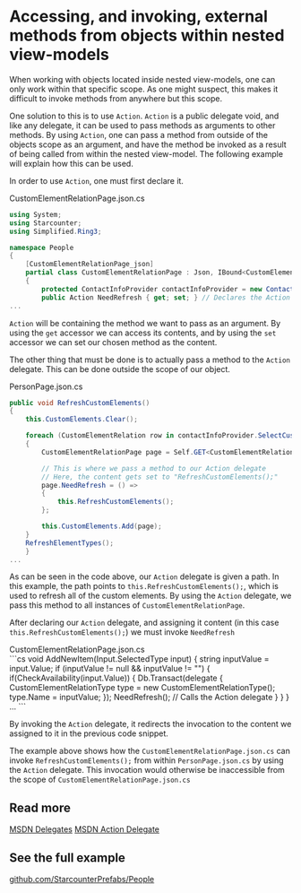 # Accessing, and invoking, external methods from objects within nested view-models

When working with objects located inside nested view-models, one can only work within that specific scope. As one might suspect, this makes it difficult to invoke methods from anywhere but this scope.

One solution to this is to use <code>Action</code>. <code>Action</code> is a public delegate void, and like any delegate, it can be used to pass methods as arguments to other methods. By using <code>Action</code>, one can pass a method from outside of the objects scope as an argument, and have the method be invoked as a result of being called from within the nested view-model. The following example will explain how this can be used.

In order to use <code>Action</code>, one must first declare it.

<div class="code-name">CustomElementRelationPage.json.cs</div>

```cs
using System;
using Starcounter;
using Simplified.Ring3;

namespace People
{
    [CustomElementRelationPage_json]
    partial class CustomElementRelationPage : Json, IBound<CustomElementRelation>
    {
        protected ContactInfoProvider contactInfoProvider = new ContactInfoProvider();
        public Action NeedRefresh { get; set; } // Declares the Action delegate
...
```

<code>Action</code> will be containing the method we want to pass as an argument. By using the <code>get</code> accessor we can access its contents, and by using the <code>set</code> accessor we can set our chosen method as the content.

The other thing that must be done is to actually pass a method to the <code>Action</code> delegate. This can be done outside the scope of our object.

<div class="code-name">PersonPage.json.cs</div>

```cs
public void RefreshCustomElements()
{
    this.CustomElements.Clear();

    foreach (CustomElementRelation row in contactInfoProvider.SelectCustomElementRelations(this.Data))
    {
        CustomElementRelationPage page = Self.GET<CustomElementRelationPage>("/people/partials/custom-element-relations/" + row.Key);

        // This is where we pass a method to our Action delegate
        // Here, the content gets set to "RefreshCustomElements();"
        page.NeedRefresh = () =>
        {
            this.RefreshCustomElements();
        };

        this.CustomElements.Add(page);
    }
    RefreshElementTypes();
    }
...
```

As can be seen in the code above, our <code>Action</code> delegate is given a path.
In this example, the path points to <code>this.RefreshCustomElements();</code>, which is used to refresh all of the custom elements. By using the <code>Action</code> delegate, we pass this method to all instances of <code>CustomElementRelationPage</code>.

After declaring our <code>Action</code> delegate, and assigning it content (in this case <code>this.RefreshCustomElements();</code>) we must invoke <code>NeedRefresh</code>

<div class="code-name">CustomElementRelationPage.json.cs</div>
```cs
void AddNewItem(Input.SelectedType input)
{
    string inputValue = input.Value;
    if (inputValue != null && inputValue != "")
    {
        if(CheckAvailability(input.Value))
        {
            Db.Transact(delegate
            {
                CustomElementRelationType type = new CustomElementRelationType();
                type.Name = inputValue;
            });
            NeedRefresh(); // Calls the Action delegate
        }
    }
}
...
```

By invoking the <code>Action</code> delegate, it redirects the invocation to the content we assigned to it in the previous code snippet.

The example above shows how the <code>CustomElementRelationPage.json.cs</code> can invoke <code>RefreshCustomElements();</code> from within <code>PersonPage.json.cs</code> by using the <code>Action</code> delegate. This invocation would otherwise be inaccessible from the scope of <code>CustomElementRelationPage.json.cs</code>


## Read more

[MSDN Delegates](https://msdn.microsoft.com/en-us/library/ms173171.aspx)
[MSDN Action Delegate](https://msdn.microsoft.com/en-us/library/system.action.aspx)


## See the full example

[github.com/StarcounterPrefabs/People](https://github.com/StarcounterSamples/People)
